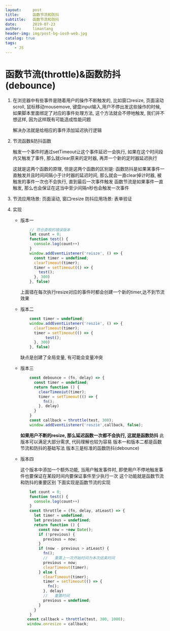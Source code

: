 ```yaml
---
layout:     post
title:      函数节流和防抖
subtitle:   函数节流和防抖
date:       2019-07-23
author:     limantang
header-img: img/post-bg-ios9-web.jpg
catalog: true
tags:
    - JS
---
```


# 函数节流(throttle)&函数防抖(debounce)

1. 在浏览器中有些事件是随着用户的操作不断触发的, 比如窗口resize, 页面滚动scroll, 鼠标移动mousemove, 键盘input输入,用户不停出发这些操作的时候, 如果脚本里面绑定了对应的事件处理方法, 这个方法就会不停地触发, 我们并不想这样, 因为这样既有可能造成性能问题

   解决办法就是给相应的事件添加延迟执行逻辑

2. 节流函数&防抖函数

   触发一个事件时通过setTimeout让这个事件延迟一会执行, 如果在这个时间段内又触发了事件, 那么就clear原来的定时器, 再弄一个新的定时器延迟执行

   这就是这两个函数的原理, 但是这两个函数的区别是: 函数防抖是如果某事件一直触发并且时间间隔小于计时器的延迟时间, 那么就会一直clear掉计时器, 被触发的事件一次也不会执行,
   直到最后一次事件触发
   函数节流是如果事件一直触发, 那么也会保证在这当中至少间隔n秒也会触发一次事件
   
3. 节流应用场景: 页面滚动, 窗口resize
   防抖应用场景: 表单验证

4. 实现

   - 版本一

     ```typescript
         // 符合直观的错误版本
         let count = 0;
         function test() {
           console.log(count++)
         }
         window.addEventListener('reisze', () => {
           const timer = undefined;
           clearTimeout(timer);
           timer = setTimeout(() => {
             test();
           }, 300)
         }, false)
     ```

     上面错在每次执行resize对应的事件时都会创建一个新的timer,达不到节流效果

   - 版本二

     ```typescript
         const timer = undefined;
         window.addEventListener('reszie', () => {
           clearTimeout(timer);
           timer = setTimeout(() => {
                test();
           }, 300)
         }, false)
     ```

     缺点是创建了全局变量, 有可能会变量冲突

   - 版本三

     ```typescript
         const debounce = (fn, delay) => {
           const timer = undefined;
           return function () {
             clearTimeoiut(timer);
             timer = setTimeout(() => {
               fn();
             }, delay)
           }
         }
         const callback = throttle(test, 300);
         window.addEventListener('reszie',callback, false);
     ```
     **如果用户不断的resize, 那么延迟函数一次都不会执行, 这就是函数防抖**
     此版本可以满足大部分需求, 代码理解也较为容易
     版本一和版本二都是函数节流和防抖的基础写法
     版本三是标准的函数防抖(debounce)

   - 版本四

     这个版本中添加一个额外功能, 当用户触发事件时, 即使用户不停地触发事件也要保证在某段时间内要保证事件至少执行一次
     这个功能就是函数节流和防抖的重要区别
     下面实现是函数节流的实现

     ```typescript
         let count = 0;
         function test() {
           console.log(count++)
         }
         const throttle = (fn, delay, atLeast) => {
           let timer = undefined;
           let previous = undefined;
           return function () {
             const now = +new Date();
             if (!previous) {
               previous = now;
             }
             if (now - previous > atLeast) {
               fn();
               //	重置上一次开始时间为本次结束时间
               previous = now;
               clearTimeout(timer);
             } else {
               clearTimeout(timer);
               timer = setTimeout(() => {
                 fn();
               }, delay)
               //	重置时间
               previous = undefined;
             }
           }
         }
        const callback = throttle(test, 300, 1000);
        window.onresize = callback;
     ```
